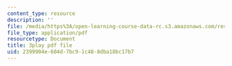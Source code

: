 ```yaml
---
content_type: resource
description: ''
file: /media/https%3A/open-learning-course-data-rc.s3.amazonaws.com/res-9-003-brains-minds-and-machines-summer-course-summer-2015/2399904e604d7bc91c488dba18bc17b7_3Mvzp5xvEXA.pdf
file_type: application/pdf
resourcetype: Document
title: 3play pdf file
uid: 2399904e-604d-7bc9-1c48-8dba18bc17b7
---
```

